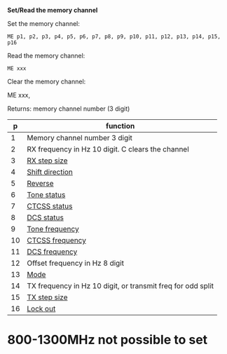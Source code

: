 __Set/Read the memory channel__


Set the memory channel:

	ME p1, p2, p3, p4, p5, p6, p7, p8, p9, p10, p11, p12, p13, p14, p15, p16

Read the memory channel:

	ME xxx

Clear the memory channel:

  ME xxx,
	
Returns: memory channel number (3 digit)

|p|function|
|---|---|
|1|Memory channel number 3 digit
|2|RX frequency in Hz 10 digit. C clears the channel
|3|[RX step size](/tables/step_size.md)
|4|[Shift direction](/tables/shift.md)
|5|[Reverse](/tables/status.md)
|6|[Tone status](/tables/status.md)
|7|[CTCSS status](/tables/status.md)
|8|[DCS status](/tables/status.md)
|9|[Tone frequency](/tables/tone_ctcss.md)
|10|[CTCSS frequency](/tables/tone_ctcss.md)
|11|[DCS frequency](/tables/DCS.md)
|12|Offset frequency in Hz 8 digit
|13|[Mode](/tables/mode.md)
|14|TX frequency in Hz 10 digit, or transmit freq for odd split
|15|[TX step size](/tables/step_size.md)
|16|[Lock out](/tables/status.md)

# 800-1300MHz not possible to set
